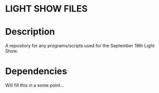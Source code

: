 LIGHT SHOW FILES
================

# Description

A repository for any programs/scripts used for the September 19th Light Show.

# Dependencies

Will fill this in a some point...
